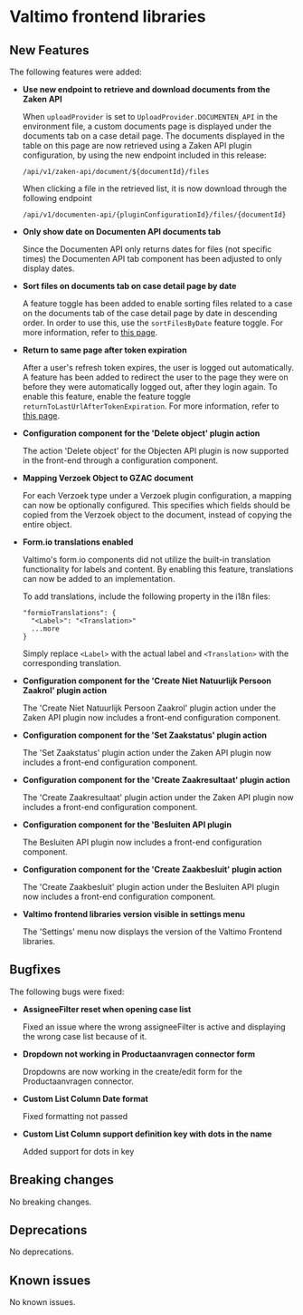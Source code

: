 # Valtimo frontend libraries

## New Features

The following features were added:

*   **Use new endpoint to retrieve and download documents from the Zaken API**

    When `uploadProvider` is set to `UploadProvider.DOCUMENTEN_API` in the environment file, a custom documents page is displayed under the documents tab on a case detail page. The documents displayed in the table on this page are now retrieved using a Zaken API plugin configuration, by using the new endpoint included in this release:

    `/api/v1/zaken-api/document/${documentId}/files`

    When clicking a file in the retrieved list, it is now download through the following endpoint

    `/api/v1/documenten-api/{pluginConfigurationId}/files/{documentId}`
*   **Only show date on Documenten API documents tab**

    Since the Documenten API only returns dates for files (not specific times) the Documenten API tab component has been adjusted to only display dates.
*   **Sort files on documents tab on case detail page by date**

    A feature toggle has been added to enable sorting files related to a case on the documents tab of the case detail page by date in descending order. In order to use this, use the `sortFilesByDate` feature toggle. For more information, refer to [this page](../../../running-valtimo/application-configuration/feature-toggles.md).
*   **Return to same page after token expiration**

    After a user's refresh token expires, the user is logged out automatically. A feature has been added to redirect the user to the page they were on before they were automatically logged out, after they login again. To enable this feature, enable the feature toggle `returnToLastUrlAfterTokenExpiration`. For more information, refer to [this page](../../../running-valtimo/application-configuration/feature-toggles.md).
*   **Configuration component for the 'Delete object' plugin action**

    The action 'Delete object' for the Objecten API plugin is now supported in the front-end through a configuration component.
*   **Mapping Verzoek Object to GZAC document**

    For each Verzoek type under a Verzoek plugin configuration, a mapping can now be optionally configured. This specifies which fields should be copied from the Verzoek object to the document, instead of copying the entire object.
*   **Form.io translations enabled**

    Valtimo's form.io components did not utilize the built-in translation functionality for labels and content. By enabling this feature, translations can now be added to an implementation.

    To add translations, include the following property in the i18n files:

    ```
    "formioTranslations": {
      "<Label>": "<Translation>"
      ...more
    }
    ```

    Simply replace `<Label>` with the actual label and `<Translation>` with the corresponding translation.
*   **Configuration component for the 'Create Niet Natuurlijk Persoon Zaakrol' plugin action**

    The 'Create Niet Natuurlijk Persoon Zaakrol' plugin action under the Zaken API plugin now includes a front-end configuration component.
*   **Configuration component for the 'Set Zaakstatus' plugin action**

    The 'Set Zaakstatus' plugin action under the Zaken API plugin now includes a front-end configuration component.
*   **Configuration component for the 'Create Zaakresultaat' plugin action**

    The 'Create Zaakresultaat' plugin action under the Zaken API plugin now includes a front-end configuration component.
*   **Configuration component for the 'Besluiten API plugin**

    The Besluiten API plugin now includes a front-end configuration component.
*   **Configuration component for the 'Create Zaakbesluit' plugin action**

    The 'Create Zaakbesluit' plugin action under the Besluiten API plugin now includes a front-end configuration component.
*   **Valtimo frontend libraries version visible in settings menu**

    The 'Settings' menu now displays the version of the Valtimo Frontend libraries.

## Bugfixes

The following bugs were fixed:

*   **AssigneeFilter reset when opening case list**

    Fixed an issue where the wrong assigneeFilter is active and displaying the wrong case list because of it.
*   **Dropdown not working in Productaanvragen connector form**

    Dropdowns are now working in the create/edit form for the Productaanvragen connector.
*   **Custom List Column Date format**

    Fixed formatting not passed
*   **Custom List Column support definition key with dots in the name**

    Added support for dots in key

## Breaking changes

No breaking changes.

## Deprecations

No deprecations.

## Known issues

No known issues.
